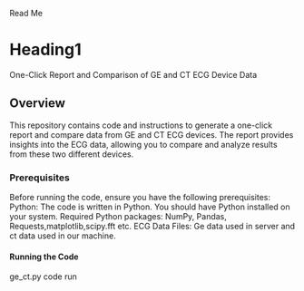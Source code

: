 Read Me 
# Heading1
One-Click Report and Comparison of GE and CT ECG Device Data
## Overview
This repository contains code and instructions to generate a one-click report and compare data from GE and CT ECG devices. 
The report provides insights into the ECG data, allowing you to compare and analyze results from these two different devices.
### Prerequisites
Before running the code, ensure you have the following prerequisites:
Python: The code is written in Python. You should have Python installed on your system. 
Required Python packages:  NumPy, Pandas, Requests,matplotlib,scipy.fft etc.
ECG Data Files: Ge data used in server and ct data used in our machine.
#### Running the Code
ge_ct.py code run

